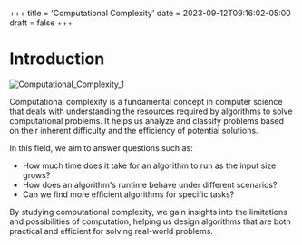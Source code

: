 +++
title = 'Computational Complexity'
date = 2023-09-12T09:16:02-05:00
draft = false
+++

# Introduction

![Computational_Complexity_1](/data/images/google-deepmind-2ufXB-oAyG0-unsplash.jpg "Google DeepMind")

Computational complexity is a fundamental concept in computer science that deals with understanding the resources required by algorithms to solve computational problems. It helps us analyze and classify problems based on their inherent difficulty and the efficiency of potential solutions.

In this field, we aim to answer questions such as:
- How much time does it take for an algorithm to run as the input size grows?
- How does an algorithm's runtime behave under different scenarios?
- Can we find more efficient algorithms for specific tasks?

By studying computational complexity, we gain insights into the limitations and possibilities of computation, helping us design algorithms that are both practical and efficient for solving real-world problems.
